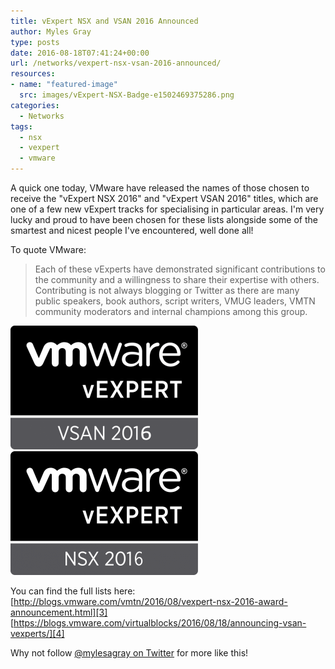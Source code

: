 ```yaml
---
title: vExpert NSX and VSAN 2016 Announced
author: Myles Gray
type: posts
date: 2016-08-18T07:41:24+00:00
url: /networks/vexpert-nsx-vsan-2016-announced/
resources:
- name: "featured-image"
  src: images/vExpert-NSX-Badge-e1502469375286.png
categories:
  - Networks
tags:
  - nsx
  - vexpert
  - vmware
---
```


A quick one today, VMware have released the names of those chosen to receive the "vExpert NSX 2016" and "vExpert VSAN 2016" titles, which are one of a few new vExpert tracks for specialising in particular areas. I'm very lucky and proud to have been chosen for these lists alongside some of the smartest and nicest people I've encountered, well done all!

To quote VMware:

> Each of these vExperts have demonstrated significant contributions to the community and a willingness to share their expertise with others. Contributing is not always blogging or Twitter as there are many public speakers, book authors, script writers, VMUG leaders, VMTN community moderators and internal champions among this group.

![vExpert NSX 2016 Logo][1]![vExpert VSAN 2016 Logo][2] 

You can find the full lists here:  
[http://blogs.vmware.com/vmtn/2016/08/vexpert-nsx-2016-award-announcement.html][3]  
[https://blogs.vmware.com/virtualblocks/2016/08/18/announcing-vsan-vexperts/][4]

Why not follow [@mylesagray on Twitter][5] for more like this!

 [1]: images/vExpert_-768x506-300x198.png
 [2]: images/vExpert-NSX-Badge-300x198.png
 [3]: http://blogs.vmware.com/vmtn/2016/08/vexpert-nsx-2016-award-announcement.html?src=vmw_so_vex_mgray_1080
 [4]: https://blogs.vmware.com/virtualblocks/2016/08/18/announcing-vsan-vexperts/?src=vmw_so_vex_mgray_1080
 [5]: https://twitter.com/mylesagray